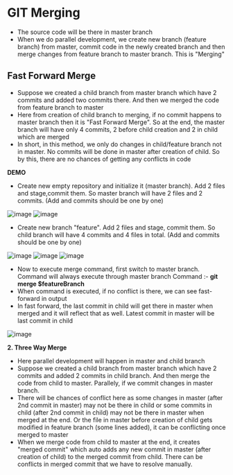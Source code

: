 # GIT Merging

- The source code will be there in master branch
- When we do parallel development, we create new branch (feature branch) from master, commit code in the newly created branch and then merge changes from feature branch to master branch. This is "Merging"

Fast Forward Merge
-
- Suppose we created a child branch from master branch which have 2 commits and added two commits there. And then we merged the code from feature branch to master
- Here from creation of child branch to merging, if no commit happens to master branch then it is "Fast Forward Merge". So at the end, the master branch will have only 4 commits, 2 before child creation and 2 in child which are merged
- In short, in this method, we only do changes in child/feature branch not in master. No commits will be done in master after creation of child. So by this, there are no chances of getting any conflicts in code

**DEMO**
- Create new empty repository and initialize it (master branch). Add 2 files and stage,commit them. So master branch will have 2 files and 2 commits. (Add and commits should be one by one)

![image](https://github.com/user-attachments/assets/8e6495a9-8732-4b64-adce-39f5af56b70c)
![image](https://github.com/user-attachments/assets/7a2ff261-7eb9-4201-81d1-9a3081897e03)

- Create new branch "feature". Add 2 files and stage, commit them. So child branch will have 4 commits and 4 files in total. (Add and commits should be one by one)

![image](https://github.com/user-attachments/assets/04656b56-a45b-4db7-88f3-48feff893caa)
![image](https://github.com/user-attachments/assets/690a0b84-68b5-4b5a-a260-a4107baf5c15)
![image](https://github.com/user-attachments/assets/d57b1b5c-60b3-474a-9940-11c7c35f1dfe)

- Now to execute merge command, first switch to master branch. Command will always execute through master branch
  Command :- **git merge $featureBranch**
- When command is executed, if no conflict is there, we can see fast-forward in output
- In fast forward, the last commit in child will get there in master when merged and it will reflect that as well. Latest commit in master will be last commit in child

![image](https://github.com/user-attachments/assets/b4020493-3fbc-45c2-98c0-7fc168682edb)


**2. Three Way Merge**
- Here parallel development will happen in master and child branch
- Suppose we created a child branch from master branch which have 2 commits and added 2 commits in child branch. And then merge the code from child to master. Parallely, if we commit changes in master branch.
- There will be chances of conflict here as some changes in master (after 2nd commit in master) may not be there in child or some commits in child (after 2nd commit in child) may not be there in master when merged at the end. Or the file in master before creation of child gets modified in feature branch (some lines added), it can be conflicting once merged to master
- When we merge code from child to master at the end, it creates "merged commit" which auto adds any new commit in master (after creation of child) to the merged commit from child. There can be conflicts in merged commit that we have to resolve manually.
